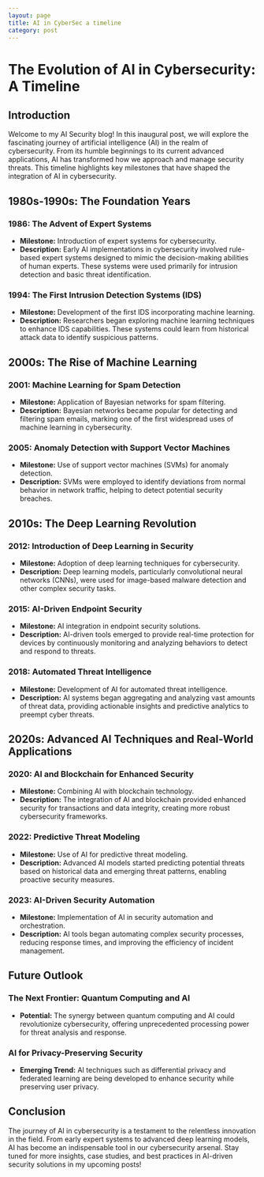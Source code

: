 ```yaml
---
layout: page
title: AI in CyberSec a timeline
category: post
---
```


# The Evolution of AI in Cybersecurity: A Timeline

## Introduction
Welcome to my AI Security blog! In this inaugural post, we will explore the fascinating journey of artificial intelligence (AI) in the realm of cybersecurity. From its humble beginnings to its current advanced applications, AI has transformed how we approach and manage security threats. This timeline highlights key milestones that have shaped the integration of AI in cybersecurity.

## 1980s-1990s: The Foundation Years

### 1986: The Advent of Expert Systems
- **Milestone:** Introduction of expert systems for cybersecurity.
- **Description:** Early AI implementations in cybersecurity involved rule-based expert systems designed to mimic the decision-making abilities of human experts. These systems were used primarily for intrusion detection and basic threat identification.

### 1994: The First Intrusion Detection Systems (IDS)
- **Milestone:** Development of the first IDS incorporating machine learning.
- **Description:** Researchers began exploring machine learning techniques to enhance IDS capabilities. These systems could learn from historical attack data to identify suspicious patterns.

## 2000s: The Rise of Machine Learning

### 2001: Machine Learning for Spam Detection
- **Milestone:** Application of Bayesian networks for spam filtering.
- **Description:** Bayesian networks became popular for detecting and filtering spam emails, marking one of the first widespread uses of machine learning in cybersecurity.

### 2005: Anomaly Detection with Support Vector Machines
- **Milestone:** Use of support vector machines (SVMs) for anomaly detection.
- **Description:** SVMs were employed to identify deviations from normal behavior in network traffic, helping to detect potential security breaches.

## 2010s: The Deep Learning Revolution

### 2012: Introduction of Deep Learning in Security
- **Milestone:** Adoption of deep learning techniques for cybersecurity.
- **Description:** Deep learning models, particularly convolutional neural networks (CNNs), were used for image-based malware detection and other complex security tasks.

### 2015: AI-Driven Endpoint Security
- **Milestone:** AI integration in endpoint security solutions.
- **Description:** AI-driven tools emerged to provide real-time protection for devices by continuously monitoring and analyzing behaviors to detect and respond to threats.

### 2018: Automated Threat Intelligence
- **Milestone:** Development of AI for automated threat intelligence.
- **Description:** AI systems began aggregating and analyzing vast amounts of threat data, providing actionable insights and predictive analytics to preempt cyber threats.

## 2020s: Advanced AI Techniques and Real-World Applications

### 2020: AI and Blockchain for Enhanced Security
- **Milestone:** Combining AI with blockchain technology.
- **Description:** The integration of AI and blockchain provided enhanced security for transactions and data integrity, creating more robust cybersecurity frameworks.

### 2022: Predictive Threat Modeling
- **Milestone:** Use of AI for predictive threat modeling.
- **Description:** Advanced AI models started predicting potential threats based on historical data and emerging threat patterns, enabling proactive security measures.

### 2023: AI-Driven Security Automation
- **Milestone:** Implementation of AI in security automation and orchestration.
- **Description:** AI tools began automating complex security processes, reducing response times, and improving the efficiency of incident management.

## Future Outlook

### The Next Frontier: Quantum Computing and AI
- **Potential:** The synergy between quantum computing and AI could revolutionize cybersecurity, offering unprecedented processing power for threat analysis and response.

### AI for Privacy-Preserving Security
- **Emerging Trend:** AI techniques such as differential privacy and federated learning are being developed to enhance security while preserving user privacy.

## Conclusion
The journey of AI in cybersecurity is a testament to the relentless innovation in the field. From early expert systems to advanced deep learning models, AI has become an indispensable tool in our cybersecurity arsenal. Stay tuned for more insights, case studies, and best practices in AI-driven security solutions in my upcoming posts!

